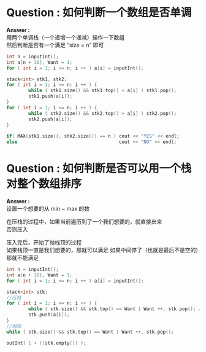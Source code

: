 # Question : 如何判断一个数组是否单调
<b>Answer :</b>   
用两个单调栈（一个递增一个递减）操作一下数组  
然后判断是否有一个满足 “size = n” 即可
```cpp
int n = inputInt();
int a[n + 10], Want = 1;
for ( int i = 1; i <= n; i ++ ) a[i] = inputInt();

stack<int> stk1, stk2;
for ( int i = 1; i <= n; i ++ ) {
        while ( stk1.size() && stk1.top() < a[i] ) stk1.pop();
        stk1.push(a[i]);
}
for ( int i = 1; i <= n; i ++ ) {
        while ( stk2.size() && stk2.top() > a[i] ) stk2.pop();
        stk2.push(a[i]);
}
        
if( MAX(stk1.size(), stk2.size()) == n ) cout << "YES" << endl;
else                                     cout << "NO" << endl;
```

# Question : 如何判断是否可以用一个栈对整个数组排序 
<b>Answer :</b>   
设置一个想要的从 min ~ max 的数  
  
在压栈的过程中，如果当前遍历到了一个我们想要的，就直接出来  
否则压入  
  
压入完后，开始了抛栈顶的过程  
如果栈顶一直是我们想要的，那就可以满足
如果中间停了（也就是最后不是空的）那就不能满足  
```cpp
int n = inputInt();
int a[n + 10], Want = 1;
for ( int i = 1; i <= n; i ++ ) a[i] = inputInt();

stack<int> stk;
//压栈
for ( int i = 1; i <= n; i ++ ) {
        while ( stk.size() && stk.top() == Want ) Want ++, stk.pop(); // 实时抛一下
        stk.push(a[i]);
}
//抛栈
while ( stk.size() && stk.top() == Want ) Want ++, stk.pop();

outInt( 1 + (!stk.empty()) );
```
